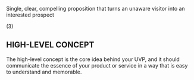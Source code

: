 Single, clear, compelling proposition that turns an unaware visitor into an interested prospect

(3)

## HIGH-LEVEL CONCEPT

The high-level concept is the core idea behind your UVP, and it should communicate the essence of your product or service in a way that is easy to understand and memorable.